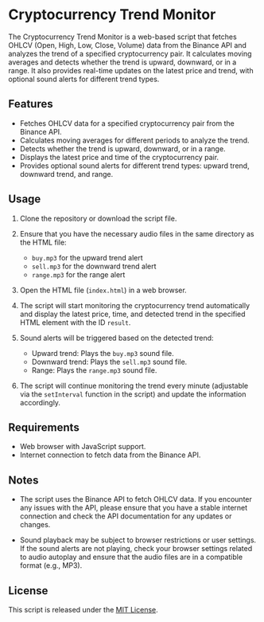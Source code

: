 # Cryptocurrency Trend Monitor

The Cryptocurrency Trend Monitor is a web-based script that fetches OHLCV (Open, High, Low, Close, Volume) data from the Binance API and analyzes the trend of a specified cryptocurrency pair. It calculates moving averages and detects whether the trend is upward, downward, or in a range. It also provides real-time updates on the latest price and trend, with optional sound alerts for different trend types.

## Features

- Fetches OHLCV data for a specified cryptocurrency pair from the Binance API.
- Calculates moving averages for different periods to analyze the trend.
- Detects whether the trend is upward, downward, or in a range.
- Displays the latest price and time of the cryptocurrency pair.
- Provides optional sound alerts for different trend types: upward trend, downward trend, and range.

## Usage

1. Clone the repository or download the script file.

2. Ensure that you have the necessary audio files in the same directory as the HTML file:
   - `buy.mp3` for the upward trend alert
   - `sell.mp3` for the downward trend alert
   - `range.mp3` for the range alert

3. Open the HTML file (`index.html`) in a web browser.

4. The script will start monitoring the cryptocurrency trend automatically and display the latest price, time, and detected trend in the specified HTML element with the ID `result`.

5. Sound alerts will be triggered based on the detected trend:
   - Upward trend: Plays the `buy.mp3` sound file.
   - Downward trend: Plays the `sell.mp3` sound file.
   - Range: Plays the `range.mp3` sound file.

6. The script will continue monitoring the trend every minute (adjustable via the `setInterval` function in the script) and update the information accordingly.

## Requirements

- Web browser with JavaScript support.
- Internet connection to fetch data from the Binance API.

## Notes

- The script uses the Binance API to fetch OHLCV data. If you encounter any issues with the API, please ensure that you have a stable internet connection and check the API documentation for any updates or changes.

- Sound playback may be subject to browser restrictions or user settings. If the sound alerts are not playing, check your browser settings related to audio autoplay and ensure that the audio files are in a compatible format (e.g., MP3).

## License

This script is released under the [MIT License](LICENSE).
